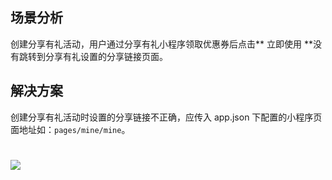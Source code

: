 ## 场景分析
创建分享有礼活动，用户通过分享有礼小程序领取优惠券后点击** 立即使用 **没有跳转到分享有礼设置的分享链接页面。 

## 解决方案
创建分享有礼活动时设置的分享链接不正确，应传入 app.json 下配置的小程序页面地址如：`pages/mine/mine`。

# ![](https://gw.alipayobjects.com/zos/sptworksff_prod/5449b708-6247-4aa5-b6dc-a04bf6d440dd.png#align=left&display=inline&height=159&margin=%5Bobject%20Object%5D&originHeight=159&originWidth=598&status=done&style=none&width=598)
 <br /> 
